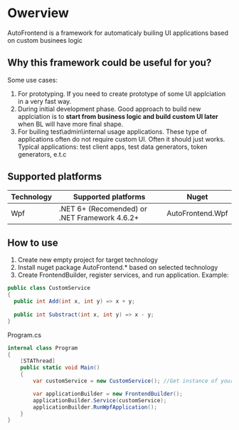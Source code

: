 # Owerview

AutoFrontend is a framework for automaticaly builing UI applications based on custom businees logic

## Why this framework could be useful for you?
Some use cases:
1) For prototyping. If you need to create prototype of some UI applciation in a very fast way.
2) During initial development phase. 
Good approach to build new applciation is to **start from business logic and build custom UI later** when BL will have more final shape.
3) For builing test\admin\internal usage applications. These type of applications often do not require custom UI. Often it should just works. Typical applications: test client apps, test data generators, token generators, e.t.c

## Supported platforms
| Technology | Supported platforms                           | Nuget            |
| ---------- | --------------------------------------------- | ---------------- |
| Wpf        | .NET 6+ (Recomended) or .NET Framework 4.6.2+ | AutoFrontend.Wpf |

## How to use
1) Create new empty project for target technology
2) Install nuget package AutoFrontend.* based on selected technology
3) Create FrontendBuilder, register services, and run application. Example:

```csharp
public class CustomService
{
  public int Add(int x, int y) => x + y;
  
  public int Substract(int x, int y) => x - y;
}
```

Program.cs
```csharp
internal class Program
{
    [STAThread]
    public static void Main()
    {
        var customService = new CustomService(); //Get instance of your service somehow

        var applicationBuilder = new FrontendBuilder();
        applicationBuilder.Service(customService);
        applicationBuilder.RunWpfApplication();
    }
}
```
